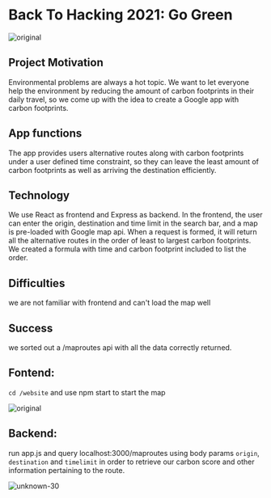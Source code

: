 # Back To Hacking 2021: Go Green
![original](https://user-images.githubusercontent.com/38368802/142760610-d8997023-5290-4ee1-8a5a-eaf7fd8fd1f0.png)

## Project Motivation
Environmental problems are always a hot topic. We want to let everyone help the environment by reducing the amount of carbon footprints in their daily travel, so we come up with the idea to create a Google app with carbon footprints.

## App functions
The app provides users alternative routes along with carbon footprints under a user defined time constraint, so they can leave the least amount of carbon footprints as well as arriving the destination efficiently.

## Technology
We use React as frontend and Express as backend. In the frontend, the user can enter the origin, destination and time limit in the search bar, and a map is pre-loaded with Google map api. When a request is
 formed, it will return all the alternative routes in the order of least to largest carbon footprints. We created a formula with time and carbon footprint included to list the order.

## Difficulties
we are not familiar with frontend and can't load the map well

## Success
we sorted out a /maproutes api with all the data correctly returned.

## Fontend: 
 `cd /website` and use npm start to start the map

![original](https://user-images.githubusercontent.com/38368802/142760610-d8997023-5290-4ee1-8a5a-eaf7fd8fd1f0.png)

## Backend: 
run app.js and query localhost:3000/maproutes using body params `origin`, `destination` and `timelimit` in order to retrieve our carbon score and other information pertaining to the route.

![unknown-30](https://user-images.githubusercontent.com/38368802/142760597-d6c9a051-9a2b-495c-ab42-481d69baec34.png)
